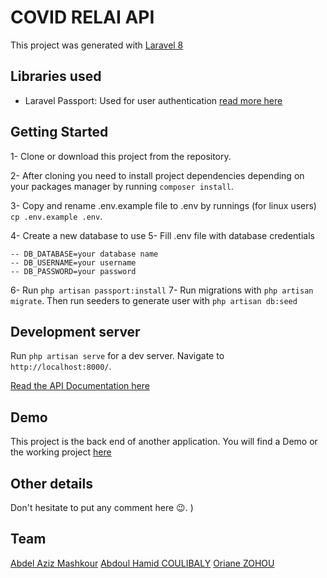 # COVID RELAI API
This project was generated with [Laravel 8](https://laravel.com)

## Libraries used
- Laravel Passport: Used for user authentication [read more here](https://laravel.com/docs/8.x/passport)

## Getting Started
1- Clone or download this project from the repository.

2- After cloning you need to install project dependencies depending on your packages manager by running `composer install`.

3- Copy and rename .env.example file  to .env by runnings (for linux users) `cp .env.example .env`. 

4- Create a new database to use 
5- Fill .env file with database credentials 

    -- DB_DATABASE=your database name
    -- DB_USERNAME=your username
    -- DB_PASSWORD=your password
6- Run `php artisan passport:install`
7- Run migrations with `php artisan migrate`. Then run seeders to generate user with `php artisan db:seed`


## Development server

Run `php artisan serve` for a dev server. Navigate to `http://localhost:8000/`.

[Read the API Documentation here](https://app.swaggerhub.com/apis/bamanan/covidrelaiapi/1.0.0)


## Demo
This project is the back end of another application.
You will find a Demo or the working project [here](https://inforelay.firebaseapp.com/)

## Other details
Don't hesitate to put any comment here 😉.
)

## Team
[Abdel Aziz Mashkour](https://github.com/azizmashkour)
[Abdoul Hamid COULIBALY](https://github.com/bamanan)
[Oriane ZOHOU](https://github.com/OrianeZo)
